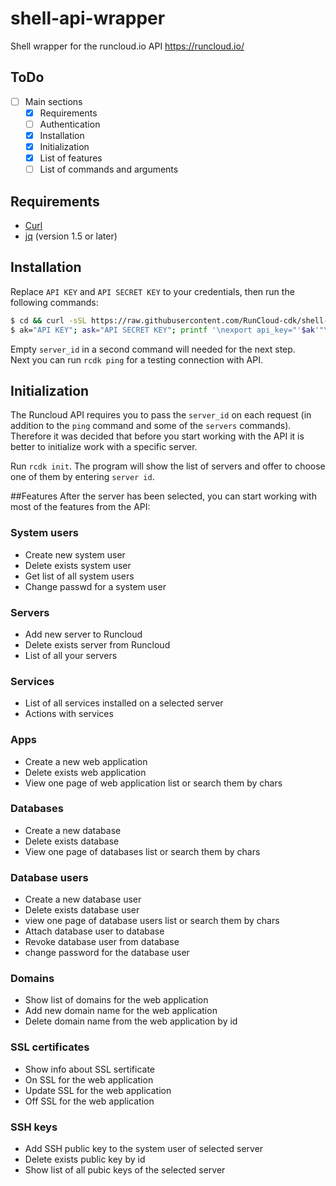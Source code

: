 # shell-api-wrapper
Shell wrapper for the runcloud.io API https://runcloud.io/

## ToDo
- [ ] Main sections
  - [x] Requirements
  - [ ] Authentication
  - [x] Installation
  - [x] Initialization
  - [x] List of features
  - [ ] List of commands and arguments

## Requirements
- [Curl](https://github.com/curl/curl)
- [jq](https://github.com/stedolan/jq) (version 1.5 or later)

## Installation
Replace `API KEY` and `API SECRET KEY` to your credentials, then run the following commands:
```bash
$ cd && curl -sSL https://raw.githubusercontent.com/RunCloud-cdk/shell-api-wrapper/master/rcdk.sh > rcdk && chmod +x rcdk && sudo cp rcdk /usr/local/bin/rcdk
$ ak="API KEY"; ask="API SECRET KEY"; printf '\nexport api_key="'$ak'"\nexport api_secret_key="'$ask'"\nexport server_id=' >> .bashrc && source .bashrc
```
Empty `server_id` in a second command will needed for the next step.\
Next you can run `rcdk ping` for a testing connection with API.

## Initialization
The Runcloud API requires you to pass the `server_id` on each request (in addition to the `ping` command and some of the `servers` commands).
Therefore it was decided that before you start working with the API it is better to initialize work with a specific server.

Run `rcdk init`. The program will show the list of servers and offer to choose one of them by entering `server id`.

##Features
After the server has been selected, you can start working with most of the features from the API:

### System users
- Create new system user
- Delete exists system user
- Get list of all system users
- Change passwd for a system user

### Servers
- Add new server to Runcloud
- Delete exists server from Runcloud
- List of all your servers

### Services
- List of all services installed on a selected server
- Actions with services

### Apps
- Create a new web application
- Delete exists web application
- View one page of web application list or search them by chars

### Databases
- Create a new database
- Delete exists database
- View one page of databases list or search them by chars

### Database users
- Create a new database user
- Delete exists database user
- view one page of database users list or search them by chars
- Attach database user to database
- Revoke database user from database
- change password for the database user

### Domains
- Show list of domains for the web application
- Add new domain name for the web application
- Delete domain name from the web application by id

### SSL certificates
- Show info about SSL sertificate
- On SSL for the web application
- Update SSL for the web application
- Off SSL for the web application

### SSH keys
- Add SSH public key to the system user of selected server
- Delete exists public key by id
- Show list of all pubic keys of the selected server